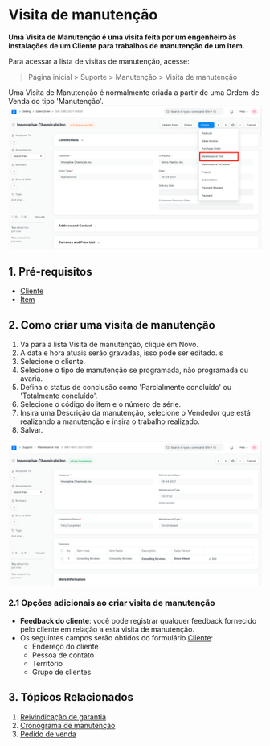 # Visita de manutenção


**Uma Visita de Manutenção é uma visita feita por um engenheiro às instalações de um Cliente para trabalhos de manutenção de um Item.**


Para acessar a lista de visitas de manutenção, acesse:



> 
> Página inicial > Suporte > Manutenção > Visita de manutenção
> 
> 
> 


Uma Visita de Manutenção é normalmente criada a partir de uma Ordem de Venda do tipo 'Manutenção'.
![SO Maintenance Visit](/files/so-maintenance-visit.png)


## 1. Pré-requisitos


* [Cliente](/docs/user/manual/en/CRM/customer)
* [Item](/docs/pt/stock/item)


## 2. Como criar uma visita de manutenção


1. Vá para a lista Visita de manutenção, clique em Novo.
2. A data e hora atuais serão gravadas, isso pode ser editado. s
3. Selecione o cliente.
4. Selecione o tipo de manutenção se programada, não programada ou avaria.
5. Defina o status de conclusão como 'Parcialmente concluído' ou 'Totalmente concluído'.
6. Selecione o código do item e o número de série.
7. Insira uma Descrição da manutenção, selecione o Vendedor que está realizando a manutenção e insira o trabalho realizado.
8. Salvar.


![Visita de manutenção](/files/maintenance-visit.png)


### 2.1 Opções adicionais ao criar visita de manutenção


* **Feedback do cliente**: você pode registrar qualquer feedback fornecido pelo cliente em relação a esta visita de manutenção.
* Os seguintes campos serão obtidos do formulário [Cliente](/docs/pt/CRM/customer):
	+ Endereço do cliente
	+ Pessoa de contato
	+ Território
	+ Grupo de clientes


## 3. Tópicos Relacionados


1. [Reivindicação de garantia](/docs/pt/support/warranty-claim)
2. [Cronograma de manutenção](/docs/pt/support/maintenance-schedule)
3. [Pedido de venda](/docs/pt/selling/sales-order)
